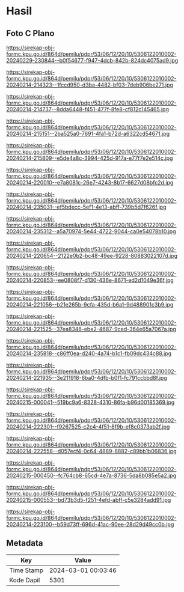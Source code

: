 # Hasil

## Foto C Plano

https://sirekap-obj-formc.kpu.go.id/864d/pemilu/pdpr/53/06/12/20/10/5306122010002-20240229-230844--b0f54677-f947-4dcb-842b-824dc4075ad9.jpg

https://sirekap-obj-formc.kpu.go.id/864d/pemilu/pdpr/53/06/12/20/10/5306122010002-20240214-214323--1fccd950-d3ba-4482-bf03-7deb906be271.jpg

https://sirekap-obj-formc.kpu.go.id/864d/pemilu/pdpr/53/06/12/20/10/5306122010002-20240214-214737--8dda6448-f451-477f-8fe8-cf812c145465.jpg

https://sirekap-obj-formc.kpu.go.id/864d/pemilu/pdpr/53/06/12/20/10/5306122010002-20240214-215151--2ba525a0-7691-4fa1-b72d-a6322cd54671.jpg

https://sirekap-obj-formc.kpu.go.id/864d/pemilu/pdpr/53/06/12/20/10/5306122010002-20240214-215809--e5de4a8c-3994-425d-917a-e77f7e2e514c.jpg

https://sirekap-obj-formc.kpu.go.id/864d/pemilu/pdpr/53/06/12/20/10/5306122010002-20240214-220010--e7a8081c-26e7-4243-8b17-6627d08bfc2d.jpg

https://sirekap-obj-formc.kpu.go.id/864d/pemilu/pdpr/53/06/12/20/10/5306122010002-20240214-235031--ef5bdecc-5ef1-4e13-abff-739b5d7f626f.jpg

https://sirekap-obj-formc.kpu.go.id/864d/pemilu/pdpr/53/06/12/20/10/5306122010002-20240214-235312--a5a70974-5e44-4722-9044-ca0e54078b10.jpg

https://sirekap-obj-formc.kpu.go.id/864d/pemilu/pdpr/53/06/12/20/10/5306122010002-20240214-220654--2122e0b2-bc48-49ee-9228-80883022107d.jpg

https://sirekap-obj-formc.kpu.go.id/864d/pemilu/pdpr/53/06/12/20/10/5306122010002-20240214-220853--ee0808f7-d130-436e-8671-ed2d1049e36f.jpg

https://sirekap-obj-formc.kpu.go.id/864d/pemilu/pdpr/53/06/12/20/10/5306122010002-20240214-221056--b21e265b-9cfa-435d-b6a1-9d488901c3b9.jpg

https://sirekap-obj-formc.kpu.go.id/864d/pemilu/pdpr/53/06/12/20/10/5306122010002-20240214-221525--37ea8348-ebe2-4687-9ced-364e65a7067a.jpg

https://sirekap-obj-formc.kpu.go.id/864d/pemilu/pdpr/53/06/12/20/10/5306122010002-20240214-235818--c86ff0ea-d240-4a74-b1c1-fb09dc434c88.jpg

https://sirekap-obj-formc.kpu.go.id/864d/pemilu/pdpr/53/06/12/20/10/5306122010002-20240214-221935--3e211918-6ba0-4dfb-b0f1-fc791ccbbd8f.jpg

https://sirekap-obj-formc.kpu.go.id/864d/pemilu/pdpr/53/06/12/20/10/5306122010002-20240215-000041--519bc9a6-8328-4310-86fa-b96d00185369.jpg

https://sirekap-obj-formc.kpu.go.id/864d/pemilu/pdpr/53/06/12/20/10/5306122010002-20240214-222301--f9267525-c2c4-4f51-8f9b-ef8c0373ab2f.jpg

https://sirekap-obj-formc.kpu.go.id/864d/pemilu/pdpr/53/06/12/20/10/5306122010002-20240214-222558--d057ecf4-0c64-4889-8882-c89bb1b06836.jpg

https://sirekap-obj-formc.kpu.go.id/864d/pemilu/pdpr/53/06/12/20/10/5306122010002-20240215-000450--fc764cb8-65cd-4e7a-8736-5da8b085e5a2.jpg

https://sirekap-obj-formc.kpu.go.id/864d/pemilu/pdpr/53/06/12/20/10/5306122010002-20240215-000553--bd73b3d5-f251-4efd-abff-c5e3284add91.jpg

https://sirekap-obj-formc.kpu.go.id/864d/pemilu/pdpr/53/06/12/20/10/5306122010002-20240214-223100--b59d73ff-696d-41ac-90ee-28d29d49cc0b.jpg


## Metadata

| Key        | Value               |
| ---------- | ------------------- |
| Time Stamp | 2024-03-01 00:03:46 |
| Kode Dapil | 5301                |



